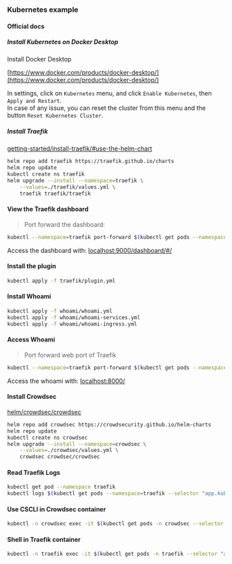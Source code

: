 ### Kubernetes example

#### Official docs

##### Install Kubernetes on Docker Desktop

Install Docker Desktop

[https://www.docker.com/products/docker-desktop/](https://www.docker.com/products/docker-desktop/)

In settings, click on `Kubernetes` menu, and click `Enable Kubernetes`, then `Apply and Restart`.  
In case of any issue, you can reset the cluster from this menu and the button `Reset Kubernetes Cluster`.

##### Install Traefik

[getting-started/install-traefik/#use-the-helm-chart](https://doc.traefik.io/traefik/getting-started/install-traefik/#use-the-helm-chart)

```bash
helm repo add traefik https://traefik.github.io/charts
helm repo update
kubectl create ns traefik
helm upgrade --install --namespace=traefik \
    --values=./traefik/values.yml \
    traefik traefik/traefik
```

#### View the Traefik dashboard

> Port forward the dashboard:

```bash
kubectl --namespace=traefik port-forward $(kubectl get pods --namespace=traefik --selector "app.kubernetes.io/name=traefik" --output=name) 9000:9000
```

Access the dashboard with: [localhost:9000/dashboard/#/](http://localhost:9000/dashboard/#/)

#### Install the plugin

```bash
kubectl apply -f traefik/plugin.yml
```

#### Install Whoami
```bash
kubectl apply -f whoami/whoami.yml
kubectl apply -f whoami/whoami-services.yml
kubectl apply -f whoami/whoami-ingress.yml
```

#### Access Whoami

> Port forward web port of Traefik

```bash
kubectl --namespace=traefik port-forward $(kubectl get pods --namespace=traefik --selector "app.kubernetes.io/name=traefik" --output=name) 8000:8000
```

Access the whoami with: [localhost:8000/](http://localhost:8000/)

#### Install Crowdsec

[helm/crowdsec/crowdsec](https://artifacthub.io/packages/helm/crowdsec/crowdsec)

```bash
helm repo add crowdsec https://crowdsecurity.github.io/helm-charts
helm repo update
kubectl create ns crowdsec
helm upgrade --install --namespace=crowdsec \
    --values=./crowdsec/values.yml \
    crowdsec crowdsec/crowdsec
```

#### Read Traefik Logs

```bash
kubectl get pod --namespace traefik
kubectl logs $(kubectl get pods --namespace=traefik --selector "app.kubernetes.io/name=traefik" --output=name) --namespace traefik -f
```

#### Use CSCLI in Crowdsec container

```bash
kubectl -n crowdsec exec -it $(kubectl get pods -n crowdsec --selector "k8s-app=crowdsec,type=lapi" --output=name) bash
```


#### Shell in Traefik container

```bash
kubectl -n traefik exec -it $(kubectl get pods -n traefik --selector "app.kubernetes.io/name=traefik" --output=name) sh
```
